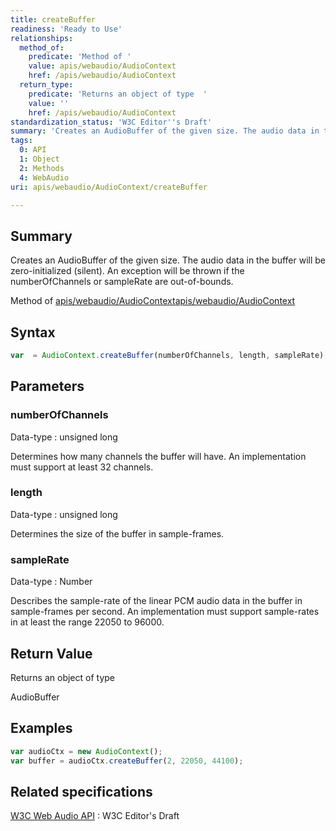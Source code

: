 ```yaml
---
title: createBuffer
readiness: 'Ready to Use'
relationships:
  method_of:
    predicate: 'Method of '
    value: apis/webaudio/AudioContext
    href: /apis/webaudio/AudioContext
  return_type:
    predicate: 'Returns an object of type  '
    value: ''
    href: /apis/webaudio/AudioContext
standardization_status: 'W3C Editor''s Draft'
summary: 'Creates an AudioBuffer of the given size. The audio data in the buffer will be zero-initialized (silent). An exception will be thrown if the numberOfChannels or sampleRate are out-of-bounds.'
tags:
  0: API
  1: Object
  2: Methods
  4: WebAudio
uri: apis/webaudio/AudioContext/createBuffer

---
```

## <span>Summary</span>

Creates an AudioBuffer of the given size. The audio data in the buffer will be zero-initialized (silent). An exception will be thrown if the numberOfChannels or sampleRate are out-of-bounds.

Method of [apis/webaudio/AudioContext](/apis/webaudio/AudioContext)[apis/webaudio/AudioContext](/apis/webaudio/AudioContext)

## <span>Syntax</span>

``` js
var  = AudioContext.createBuffer(numberOfChannels, length, sampleRate);
```

## <span>Parameters</span>

### <span>numberOfChannels</span>

 Data-type
:   unsigned long

 Determines how many channels the buffer will have. An implementation must support at least 32 channels.

### <span>length</span>

 Data-type
:   unsigned long

 Determines the size of the buffer in sample-frames.

### <span>sampleRate</span>

 Data-type
:   Number

 Describes the sample-rate of the linear PCM audio data in the buffer in sample-frames per second. An implementation must support sample-rates in at least the range 22050 to 96000.

## <span>Return Value</span>

Returns an object of type<span></span>

AudioBuffer

## <span>Examples</span>

``` js
var audioCtx = new AudioContext();
var buffer = audioCtx.createBuffer(2, 22050, 44100);
```

## <span>Related specifications</span>

[W3C Web Audio API](http://webaudio.github.io/web-audio-api/)
:   W3C Editor's Draft

